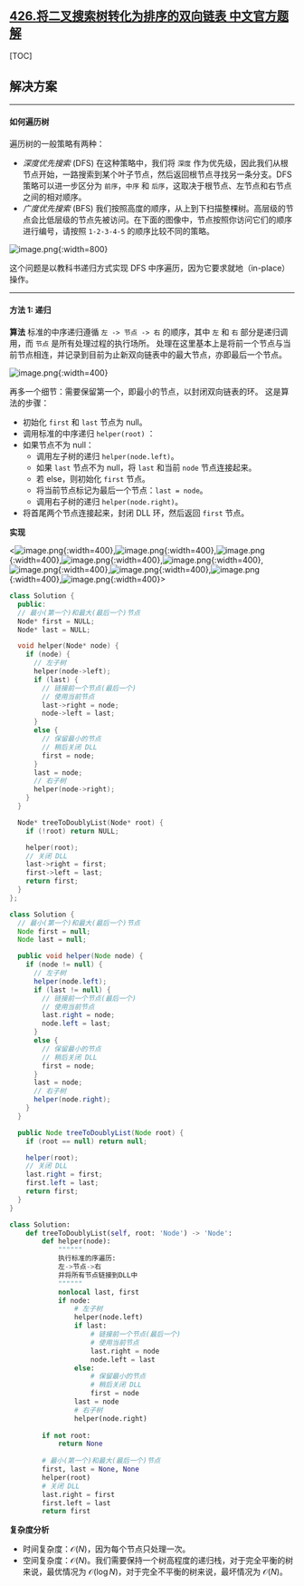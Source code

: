 ## [426.将二叉搜索树转化为排序的双向链表 中文官方题解](https://leetcode.cn/problems/convert-binary-search-tree-to-sorted-doubly-linked-list/solutions/100000/jiang-er-cha-sou-suo-shu-zhuan-hua-wei-p-hdae)

[TOC]

## 解决方案

---

#### 如何遍历树

 遍历树的一般策略有两种：

- *深度优先搜索* (DFS)
  在这种策略中，我们将 `深度` 作为优先级，因此我们从根节点开始，一路搜索到某个叶子节点，然后返回根节点寻找另一条分支。DFS 策略可以进一步区分为 `前序`，`中序` 和 `后序`，这取决于根节点、左节点和右节点之间的相对顺序。
- *广度优先搜索* (BFS)
  我们按照高度的顺序，从上到下扫描整棵树。高层级的节点会比低层级的节点先被访问。在下面的图像中，节点按照你访问它们的顺序进行编号，请按照 `1-2-3-4-5` 的顺序比较不同的策略。

 ![image.png](https://pic.leetcode.cn/1692260149-imNihS-image.png){:width=800}

 这个问题是以教科书递归方式实现 DFS 中序遍历，因为它要求就地（in-place）操作。

---

#### 方法 1: 递归

 **算法**
 标准的中序递归遵循 `左 -> 节点 -> 右` 的顺序，其中 `左` 和 `右` 部分是递归调用，而 `节点` 是所有处理过程的执行场所。
 处理在这里基本上是将前一个节点与当前节点相连，并记录到目前为止新双向链表中的最大节点，亦即最后一个节点。

 ![image.png](https://pic.leetcode.cn/1692259916-CWtGNL-image.png){:width=400}

 再多一个细节：需要保留第一个，即最小的节点，以封闭双向链表的环。
 这是算法的步骤：

- 初始化 `first` 和 `last` 节点为 null。
- 调用标准的中序递归 `helper(root)` ：
- 如果节点不为 null：
  - 调用左子树的递归 `helper(node.left)`。
  - 如果 `last` 节点不为 null，将 `last` 和当前 `node` 节点连接起来。
  - 若 else，则初始化 `first` 节点。
  - 将当前节点标记为最后一个节点：`last = node`。
  - 调用右子树的递归 `helper(node.right)`。
- 将首尾两个节点连接起来，封闭 DLL 环，然后返回 `first` 节点。

**实现**

 <![image.png](https://pic.leetcode.cn/1692261086-QUbeSV-image.png){:width=400},![image.png](https://pic.leetcode.cn/1692261130-KoYVAI-image.png){:width=400},![image.png](https://pic.leetcode.cn/1692261133-CkTJsc-image.png){:width=400},![image.png](https://pic.leetcode.cn/1692261135-TZdsYX-image.png){:width=400},![image.png](https://pic.leetcode.cn/1692261138-APpvYm-image.png){:width=400},![image.png](https://pic.leetcode.cn/1692261141-gqxroe-image.png){:width=400},![image.png](https://pic.leetcode.cn/1692261144-tKPNtN-image.png){:width=400},![image.png](https://pic.leetcode.cn/1692261146-SAJeEX-image.png){:width=400},![image.png](https://pic.leetcode.cn/1692261149-fLFrWt-image.png){:width=400}>

```C++ [slu]
class Solution {
  public:
  // 最小(第一个)和最大(最后一个)节点
  Node* first = NULL;
  Node* last = NULL;

  void helper(Node* node) {
    if (node) {
      // 左子树
      helper(node->left);
      if (last) {
        // 链接前一个节点(最后一个)
        // 使用当前节点
        last->right = node;
        node->left = last;
      }
      else {
        // 保留最小的节点
        // 稍后关闭 DLL
        first = node;
      }
      last = node;
      // 右子树
      helper(node->right);
    }
  }

  Node* treeToDoublyList(Node* root) {
    if (!root) return NULL;

    helper(root);
    // 关闭 DLL
    last->right = first;
    first->left = last;
    return first;
  }
};
```

```Java [slu]
class Solution {
  // 最小(第一个)和最大(最后一个)节点
  Node first = null;
  Node last = null;

  public void helper(Node node) {
    if (node != null) {
      // 左子树
      helper(node.left);
      if (last != null) {
        // 链接前一个节点(最后一个)
        // 使用当前节点
        last.right = node;
        node.left = last;
      }
      else {
        // 保留最小的节点
        // 稍后关闭 DLL
        first = node;
      }
      last = node;
      // 右子树
      helper(node.right);
    }
  }

  public Node treeToDoublyList(Node root) {
    if (root == null) return null;

    helper(root);
    // 关闭 DLL
    last.right = first;
    first.left = last;
    return first;
  }
}
```

```Python [slu]
class Solution:
    def treeToDoublyList(self, root: 'Node') -> 'Node':
        def helper(node):
            """"""
            执行标准的序遍历:
            左->节点->右
            并将所有节点链接到DLL中
            """"""
            nonlocal last, first
            if node:
                # 左子树
                helper(node.left)
                if last:
                    # 链接前一个节点(最后一个)
                    # 使用当前节点
                    last.right = node
                    node.left = last
                else:
                    # 保留最小的节点
                    # 稍后关闭 DLL
                    first = node        
                last = node
                # 右子树
                helper(node.right)
        
        if not root:
            return None
        
        # 最小(第一个)和最大(最后一个)节点
        first, last = None, None
        helper(root)
        # 关闭 DLL
        last.right = first
        first.left = last
        return first
```

 **复杂度分析**

- 时间复杂度：$\mathcal{O}(N)$，因为每个节点只处理一次。
- 空间复杂度：$\mathcal{O}(N)$。我们需要保持一个树高程度的递归栈，对于完全平衡的树来说，最优情况为 $\mathcal{O}(\log N)$，对于完全不平衡的树来说，最坏情况为 $\mathcal{O}(N)$。